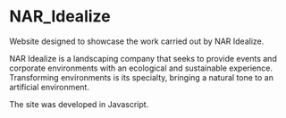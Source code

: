 # NAR_Idealize
Website designed to showcase the work carried out by NAR Idealize.

NAR Idealize is a landscaping company that seeks to provide events and corporate environments with an ecological and sustainable experience. Transforming environments is its specialty, bringing a natural tone to an artificial environment.

The site was developed in Javascript.
